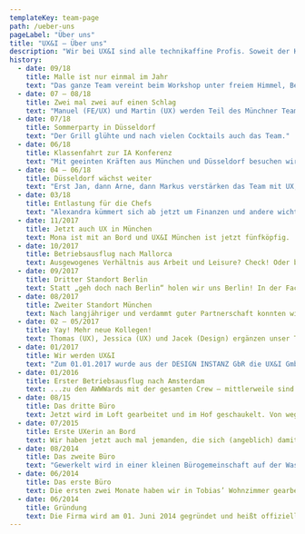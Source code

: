 ```yaml
---
templateKey: team-page
path: /ueber-uns
pageLabel: "Über uns"
title: "UX&I – Über uns"
description: "Wir bei UX&I sind alle technikaffine Profis. Soweit der Klappentext.  Vor allem sind wir aber menschlich, streiten uns, vertragen uns wieder und nehmen uns selbst nicht allzu ernst."
history:
  - date: 09/18
    title: Malle ist nur einmal im Jahr
    text: "Das ganze Team vereint beim Workshop unter freiem Himmel, Beine baumeln lassen, Segeln, Grill & Co."
  - date: 07 – 08/18
    title: Zwei mal zwei auf einen Schlag
    text: "Manuel (FE/UX) und Martin (UX) werden Teil des Münchner Teams, Kay (FE) und Bernhard (UX) kommen in Düsseldorf dazu."
  - date: 07/18
    title: Sommerparty in Düsseldorf
    text: "Der Grill glühte und nach vielen Cocktails auch das Team."
  - date: 06/18
    title: Klassenfahrt zur IA Konferenz
    text: "Mit geeinten Kräften aus München und Düsseldorf besuchen wir Tom in Berlin und genießen zwei Tage fruchtbaren Austauschs bei und zwischen spannenden Vorträgen - nicht zuletzt von Hias."
  - date: 04 – 06/18
    title: Düsseldorf wächst weiter
    text: "Erst Jan, dann Arne, dann Markus verstärken das Team mit UX, FE und noch mehr UX."
  - date: 03/18
    title: Entlastung für die Chefs
    text: "Alexandra kümmert sich ab jetzt um Finanzen und andere wichtige Dinge und München bekommt mit Hias Wrba einen weiteren Standortleiter und UX Experten."
  - date: 11/2017
    title: Jetzt auch UX in München
    text: Mona ist mit an Bord und UX&I München ist jetzt fünfköpfig.
  - date: 10/2017
    title: Betriebsausflug nach Mallorca
    text: Ausgewogenes Verhältnis aus Arbeit und Leisure? Check! Oder besser gesagt Arbeit, Segeln und Feiern.
  - date: 09/2017
    title: Dritter Standort Berlin
    text: Statt „geh doch nach Berlin“ holen wir uns Berlin! In der Factory probiert Tom (UX) gemeinsam mit der codecentric neue Geschäftsmodelle aus und experimentiert mit innovativen Arbeitsmodellen.
  - date: 08/2017
    title: Zweiter Standort München
    text: Nach langjähriger und verdammt guter Partnerschaft konnten wir die lieben Münchener der vormals Form & Code GmbH als vollwertige UX&I Kollegen gewinnen und sind auf einen Schlag vier Köpfe mehr. Willkommen Bernd, Ju, Pinsha und Walter – allesamt Frontend-Füchse.
  - date: 02 – 05/2017
    title: Yay! Mehr neue Kollegen!
    text: Thomas (UX), Jessica (UX) und Jacek (Design) ergänzen unser Team.
  - date: 01/2017
    title: Wir werden UX&I
    text: "Zum 01.01.2017 wurde aus der DESIGN INSTANZ GbR die UX&I GmbH. Neben einem neuen Namen steigt auch die codecentric AG als Gesellschafter mit ein. Und wir haben unseren ersten eigenen Frontend-Dev: Christian!"
  - date: 01/2016
    title: Erster Betriebsausflug nach Amsterdam
    text: ...zu den AWWWards mit der gesamten Crew – mittlerweile sind auch Niels (Design), Matthias (Design), Ralph (UX Freelance) und Eric (UX) dabei. Ob das eine gute Idee war? 🤪
  - date: 08/15
    title: Das dritte Büro
    text: Jetzt wird im Loft gearbeitet und im Hof geschaukelt. Von wegen 08/15!
  - date: 07/2015
    title: Erste UXerin an Bord
    text: Wir haben jetzt auch mal jemanden, die sich (angeblich) damit auskennt.
  - date: 08/2014
    title: Das zweite Büro
    text: "Gewerkelt wird in einer kleinen Bürogemeinschaft auf der Wasserstraße. Wir sind jetzt zu dritt: Patrick, Tobi und Alex. Noch sind wir „nur“ Designer …"
  - date: 06/2014
    title: Das erste Büro
    text: Die ersten zwei Monate haben wir in Tobias’ Wohnzimmer gearbeitet.
  - date: 06/2014
    title: Gründung
    text: Die Firma wird am 01. Juni 2014 gegründet und heißt offiziell Design Instanz - Tobias Wenzel & Patrick Oselka GbR.
---
```

